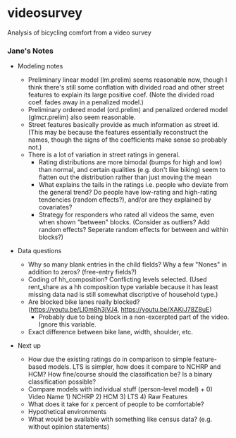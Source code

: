 # videosurvey
Analysis of bicycling comfort from a video survey

### Jane's Notes

- Modeling notes 
  - Preliminary linear model (lm.prelim) seems reasonable now, though I think there's still some conflation with divided road and other street features to explain its large positive coef. (Note the divided road coef. fades away in a penalized model.)
  - Preliminary ordered model (ord.prelim) and penalized ordered model (glmcr.prelim) also seem reasonable.
  - Street features basically provide as much information as street id. (This may be because the features essentially reconstruct the names, though the signs of the coefficients make sense so probably not.) 
  - There is a lot of variation in street ratings in general. 
    - Rating distributions are more bimodal (bumps for high and low) than normal, and certain qualities (e.g. don't like biking) seem to flatten out the distribution rather than just moving the mean
    - What explains the tails in the ratings i.e. people who deviate from the general trend? Do people have low-rating and high-rating tendencies (random effects?), and/or are they explained by covariates?
    - Strategy for responders who rated all videos the same, even when shown "between" blocks. (Consider as outliers? Add random effects? Seperate random effects for between and within blocks?)
  

- Data questions
  - Why so many blank entries in the child fields? Why a few "Nones" in addition to zeros? (free-entry fields?)
  - Coding of hh_composition? Conflicting levels selected. (Used rent_share as a hh composition type variable because it has least missing data nad is still somewhat discriptive of household type.)
  - Are blocked bike lanes really blocked? (https://youtu.be/LI0m8h3jVJ4, https://youtu.be/XAKiJ78Z8uE)
    - Probably due to being block in a non-excerpted part of the video. Ignore this variable.
  - Exact difference between bike lane, width, shoulder, etc.
  
- Next up
    - How due the existing ratings do in comparison to simple feature-based models. LTS is simpler, how does it compare to NCHRP and HCM? How fine/course should the classification be? Is a binary classification possible?
    - Compare models with individual stuff (person-level model) + 0) Video Name 1) NCHRP 2) HCM 3) LTS 4) Raw Features
    - What does it take for x percent of people to be comfortable?
    - Hypothetical environments
    - What would be available with something like census data? (e.g. without opinion statements)
  
  
